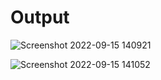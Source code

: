 

# Output 
![Screenshot 2022-09-15 140921](https://user-images.githubusercontent.com/107297016/190360886-8d4e4591-3de8-4beb-9a8c-645b0d44cee3.png)

![Screenshot 2022-09-15 141052](https://user-images.githubusercontent.com/107297016/190361066-f0f11e25-4e27-45f9-918f-fcc750714cc3.png)


